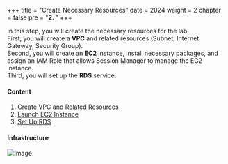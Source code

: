 +++
title = "Create Necessary Resources"
date = 2024
weight = 2
chapter = false
pre = "<b>2. </b>"
+++

In this step, you will create the necessary resources for the lab.  
First, you will create a **VPC** and related resources (Subnet, Internet Gateway, Security Group).  
Second, you will create an **EC2** instance, install necessary packages, and assign an IAM Role that allows Session Manager to manage the EC2 instance.  
Third, you will set up the **RDS** service.

#### Content

1. [Create VPC and Related Resources](1-VPC-And-More)
2. [Launch EC2 Instance](2-EC2)
3. [Set Up RDS](3-RDS)

#### Infrastructure

![Image](../images/WorkShop_000001_Infra.drawio.png)
